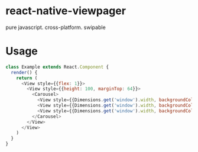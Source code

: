 # react-native-viewpager
pure javascript. cross-platform. swipable
# Usage
```javascript
class Example extends React.Component {
  render() {
    return (
      <View style={{flex: 1}}>
        <View style={{height: 100, marginTop: 64}}>
          <Carousel>
            <View style={{Dimensions.get('window').width, backgroundColor: '#1e4de3'}}></View>
            <View style={{Dimensions.get('window').width, backgroundColor: '#5b3e28'}}></View>
            <View style={{Dimensions.get('window').width, backgroundColor: '#b2a5f9'}}></View>
          </Carousel>
        </View>
      </View>
    )
  }
}
```
